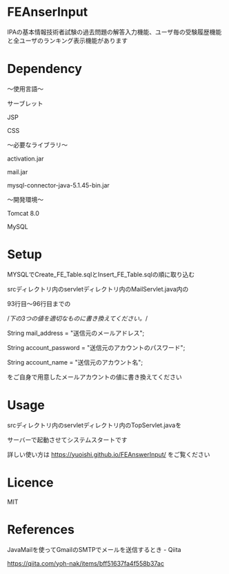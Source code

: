 # FEAnserInput
IPAの基本情報技術者試験の過去問題の解答入力機能、ユーザ毎の受験履歴機能と全ユーザのランキング表示機能があります

# Dependency
～使用言語～

サーブレット

JSP

CSS

～必要なライブラリ～

activation.jar

mail.jar

mysql-connector-java-5.1.45-bin.jar

～開発環境～

Tomcat 8.0

MySQL

# Setup
MYSQLでCreate_FE_Table.sqlとInsert_FE_Table.sqlの順に取り込む

srcディレクトリ内のservletディレクトリ内のMailServlet.java内の

93行目～96行目までの

/*下の3つの値を適切なものに書き換えてください。*/

String mail_address = "送信元のメールアドレス";

String account_password = "送信元のアカウントのパスワード";

String account_name = "送信元のアカウント名";

をご自身で用意したメールアカウントの値に書き換えてください

# Usage
srcディレクトリ内のservletディレクトリ内のTopServlet.javaを

サーバーで起動させてシステムスタートです

詳しい使い方は https://yuoishi.github.io/FEAnswerInput/ をご覧ください

# Licence
MIT
# References
JavaMailを使ってGmailのSMTPでメールを送信するとき - Qiita

https://qiita.com/yoh-nak/items/bff51637fa4f558b37ac
